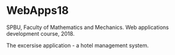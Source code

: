 # WebApps18

SPBU, Faculty of Mathematics and Mechanics. Web applications development course, 2018.

The excersise application - a hotel management system.
